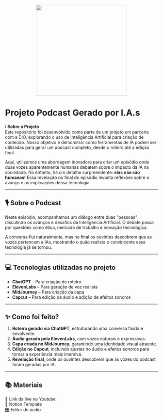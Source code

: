 <p align="center">
<img 
    src="./assets/cover.png"
    width="300"
/>
</p>

# **Projeto Podcast Gerado por I.A.s**

ℹ️ **Sobre o Projeto**  
Este repositório foi desenvolvido como parte de um projeto em parceria com a DIO, explorando o uso de Inteligência Artificial para criação de conteúdo. Nosso objetivo é demonstrar como ferramentas de IA podem ser utilizadas para gerar um podcast completo, desde o roteiro até a edição final.

Aqui, utilizamos uma abordagem inovadora para criar um episódio onde duas vozes aparentemente humanas debatem sobre o impacto da IA na sociedade. No entanto, há um detalhe surpreendente: **elas não são humanas!** Essa revelação no final do episódio levanta reflexões sobre o avanço e as implicações dessa tecnologia.

---

## 🎙️ **Sobre o Podcast**

Neste episódio, acompanhamos um diálogo entre duas "pessoas" discutindo os avanços e desafios da Inteligência Artificial. O debate passa por questões como ética, mercado de trabalho e inovação tecnológica.

A conversa flui naturalmente, mas no final os ouvintes descobrem que as vozes pertencem a IAs, mostrando o quão realista e convincente essa tecnologia já se tornou.

---

## 💻 **Tecnologias utilizadas no projeto**

- **ChatGPT** – Para criação do roteiro  
- **ElevenLabs** – Para geração de voz realista  
- **MidJourney** – Para criação da capa  
- **Capcut** – Para edição de áudio e adição de efeitos sonoros  

---

## ✨ **Como foi feito?**

1. **Roteiro gerado via ChatGPT**, estruturando uma conversa fluida e envolvente.  
2. **Áudio gerado pela ElevenLabs**, com vozes naturais e expressivas.  
3. **Capa criada no MidJourney**, garantindo uma identidade visual atraente.  
4. **Edição no Capcut**, incluindo ajustes no áudio e efeitos sonoros para tornar a experiência mais imersiva.  
5. **Revelação final**, onde os ouvintes descobrem que as vozes do podcast foram geradas por IA.  

---

## 📚 **Materiais**

🔗 Link da live no Youtube  
📄 Notion Template  
🎛️ Editor de áudio  
